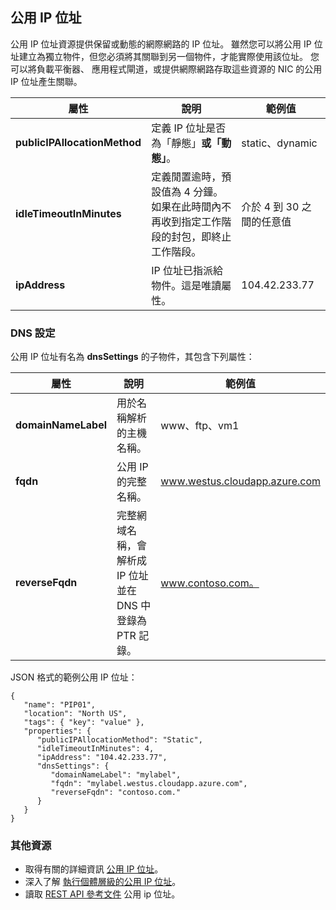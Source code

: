 ## 公用 IP 位址

公用 IP 位址資源提供保留或動態的網際網路的 IP 位址。 雖然您可以將公用 IP 位址建立為獨立物件，但您必須將其關聯到另一個物件，才能實際使用該位址。 您可以將負載平衡器、 應用程式閘道，或提供網際網路存取這些資源的 NIC 的公用 IP 位址產生關聯。

| 屬性| 說明| 範例值|
|---|---|---|
| **publicIPAllocationMethod**| 定義 IP 位址是否為「靜態」**或「動態」**。| static、dynamic|
| **idleTimeoutInMinutes**| 定義閒置逾時，預設值為 4 分鐘。如果在此時間內不再收到指定工作階段的封包，即終止工作階段。| 介於 4 到 30 之間的任意值|
| **ipAddress**| IP 位址已指派給物件。這是唯讀屬性。| 104.42.233.77|

### DNS 設定

公用 IP 位址有名為 **dnsSettings** 的子物件，其包含下列屬性：

| 屬性| 說明| 範例值|
|---|---|---|
| **domainNameLabel**| 用於名稱解析的主機名稱。| www、ftp、vm1|
| **fqdn**| 公用 IP 的完整名稱。| www.westus.cloudapp.azure.com|
| **reverseFqdn**| 完整網域名稱，會解析成 IP 位址並在 DNS 中登錄為 PTR 記錄。| www.contoso.com。|

JSON 格式的範例公用 IP 位址：

    {
       "name": "PIP01",
       "location": "North US",
       "tags": { "key": "value" },
       "properties": {
          "publicIPAllocationMethod": "Static",
          "idleTimeoutInMinutes": 4,
          "ipAddress": "104.42.233.77",
          "dnsSettings": {
             "domainNameLabel": "mylabel",
             "fqdn": "mylabel.westus.cloudapp.azure.com",
             "reverseFqdn": "contoso.com."
          }
       }
    } 

### 其他資源

- 取得有關的詳細資訊 [公用 IP 位址](virtual-networks-reserved-public-ip.md)。
- 深入了解 [執行個體層級的公用 IP 位址](virtual-networks-instance-level-public-ip.md)。
- 讀取 [REST API 參考文件](https://msdn.microsoft.com/library/azure/mt163638.aspx) 公用 ip 位址。




